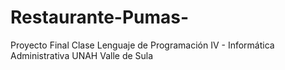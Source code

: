 # Restaurante-Pumas-
Proyecto Final Clase Lenguaje de Programación IV - Informática Administrativa UNAH Valle de Sula
